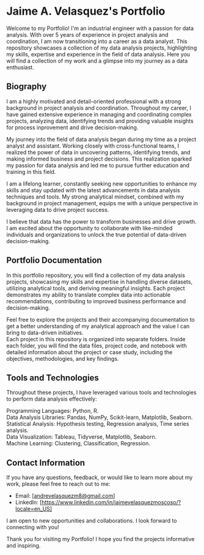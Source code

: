 # Jaime A. Velasquez's Portfolio 

Welcome to my Portfolio! I'm an industrial engineer with a passion for data analysis. With over 5 years of experience in project analysis and coordination, I am now transitioning into a career as a data analyst. This repository showcases a collection of my data analysis projects, highlighting my skills, expertise and experience in the field of data analysis. Here you will find a collection of my work and a glimpse into my journey as a data enthusiast.

## Biography

I am a highly motivated and detail-oriented professional with a strong background in project analysis and coordination. Throughout my career, I have gained extensive experience in managing and coordinating complex projects, analyzing data, identifying trends and providing valuable insights for process inprovement and drive decision-making.

My journey into the field of data analysis began during my time as a project analyst and assistant. Working closely with cross-functional teams, I realized the power of data in uncovering patterns, identifying trends, and making informed business and project decisions. This realization sparked my passion for data analysis and led me to pursue further education and training in this field.

I am a lifelong learner, constantly seeking new opportunities to enhance my skills and stay updated with the latest advancements in data analysis techniques and tools. My strong analytical mindset, combined with my background in project management, equips me with a unique perspective in leveraging data to drive project success.

I believe that data has the power to transform businesses and drive growth. I am excited about the opportunity to collaborate with like-minded individuals and organizations to unlock the true potential of data-driven decision-making.

## Portfolio Documentation
In this portfolio repository, you will find a collection of my data analysis projects, showcasing my skills and expertise in handling diverse datasets, utilizing analytical tools, and deriving meaningful insights. Each project demonstrates my ability to translate complex data into actionable recommendations, contributing to improved business performance and decision-making.

Feel free to explore the projects and their accompanying documentation to get a better understanding of my analytical approach and the value I can bring to data-driven initiatives. <br>
Each project in this repository is organized into separate folders. Inside each folder, you will find the data files, project code, and notebook with detailed information about the project or case study, including the objectives, methodologies, and key findings.

## Tools and Technologies
Throughout these projects, I have leveraged various tools and technologies to perform data analysis effectively:

Programming Languages: Python, R. <br>
Data Analysis Libraries: Pandas, NumPy, Scikit-learn, Matplotlib, Seaborn. <br>
Statistical Analysis: Hypothesis testing, Regression analysis, Time series analysis. <br>
Data Visualization: Tableau, Tidyverse, Matplotlib, Seaborn. <br>
Machine Learning: Clustering, Classification, Regression. 

## Contact Information
If you have any questions, feedback, or would like to learn more about my work, please feel free to reach out to me:

- Email: [andrevelasquezm8@gmail.com] <br>
- LinkedIn: [https://www.linkedin.com/in/jaimevelasquezmoscoso/?locale=en_US]

I am open to new opportunities and collaborations. I look forward to connecting with you!

Thank you for visiting my Portfolio! I hope you find the projects informative and inspiring.
